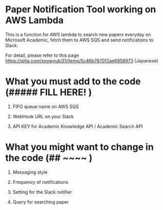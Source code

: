 # Paper Notification Tool working on AWS Lambda

This is a function for AWS lambda to search new papers everyday on Microsoft Academic, fetch them to AWS SQS and send notifications to Slack.

For detail, please refer to this page https://qiita.com/snowyuki31/items/5c46b7870f2ae6958973 (Japanese)

# What you must add to the code (##### FILL HERE! )

1. FIFO queue name on AWS SQS

2. WebHook URL on your Slack

3. API KEY for Academic Knowledge API / Academic Search API

# What you might want to change in the code (## ~~~~ )

1. Messaging style

2. Frequency of notifications

3. Setting for the Slack notifier

4. Query for searching paper
